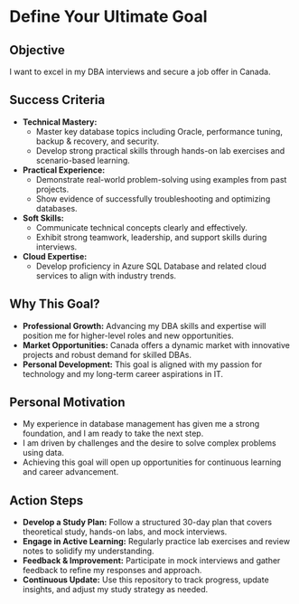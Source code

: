 # Define Your Ultimate Goal

## Objective
I want to excel in my DBA interviews and secure a job offer in Canada.

## Success Criteria
- **Technical Mastery:** 
  - Master key database topics including Oracle, performance tuning, backup & recovery, and security.
  - Develop strong practical skills through hands-on lab exercises and scenario-based learning.
- **Practical Experience:** 
  - Demonstrate real-world problem-solving using examples from past projects.
  - Show evidence of successfully troubleshooting and optimizing databases.
- **Soft Skills:** 
  - Communicate technical concepts clearly and effectively.
  - Exhibit strong teamwork, leadership, and support skills during interviews.
- **Cloud Expertise:** 
  - Develop proficiency in Azure SQL Database and related cloud services to align with industry trends.

## Why This Goal?
- **Professional Growth:** Advancing my DBA skills and expertise will position me for higher-level roles and new opportunities.
- **Market Opportunities:** Canada offers a dynamic market with innovative projects and robust demand for skilled DBAs.
- **Personal Development:** This goal is aligned with my passion for technology and my long-term career aspirations in IT.

## Personal Motivation
- My experience in database management has given me a strong foundation, and I am ready to take the next step.
- I am driven by challenges and the desire to solve complex problems using data.
- Achieving this goal will open up opportunities for continuous learning and career advancement.

## Action Steps
- **Develop a Study Plan:** Follow a structured 30-day plan that covers theoretical study, hands-on labs, and mock interviews.
- **Engage in Active Learning:** Regularly practice lab exercises and review notes to solidify my understanding.
- **Feedback & Improvement:** Participate in mock interviews and gather feedback to refine my responses and approach.
- **Continuous Update:** Use this repository to track progress, update insights, and adjust my study strategy as needed.
